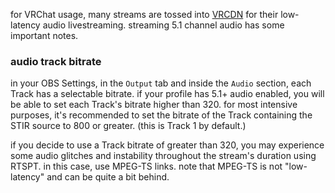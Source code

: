 for VRChat usage, many streams are tossed into [VRCDN](https://vrcdn.live/) for their low-latency audio livestreaming. streaming 5.1 channel audio has some important notes.

### audio track bitrate
in your OBS Settings, in the `Output` tab and inside the `Audio` section, each Track has a selectable bitrate. if your profile has 5.1+ audio enabled, you will be able to set each Track's bitrate higher than 320. for most intensive purposes, it's recommended to set the bitrate of the Track containing the STIR source to 800 or greater. (this is Track 1 by default.)

if you decide to use a Track bitrate of greater than 320, you may experience some audio glitches and instability throughout the stream's duration using RTSPT. in this case, use MPEG-TS links. note that MPEG-TS is not "low-latency" and can be quite a bit behind.